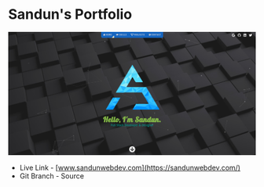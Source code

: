 # Sandun's Portfolio

<a href='https://sandunwebdev.com/' target='blank'>
<img src='./resources/portfolioSiteScreenshot.png' alt='Portfolio Screenshot'>
</a>

- Live Link - [www.sandunwebdev.com](https://sandunwebdev.com/)
- Git Branch - Source
